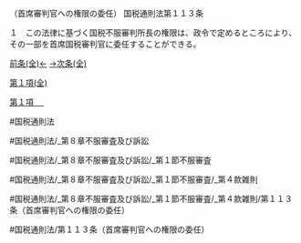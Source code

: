 （首席審判官への権限の委任）
国税通則法第１１３条

１　この法律に基づく国税不服審判所長の権限は、政令で定めるところにより、その一部を首席国税審判官に委任することができる。

[前条(全)←](国税通則法＿＿＿＿＿第１１２条_.md)    [→次条(全)](国税通則法＿＿＿＿＿第１１３条の２_.md)

[第１項(全)](国税通則法＿＿＿＿＿第１１３条第１項_.md)  

[第１項 　 ](国税通則法＿＿＿＿＿第１１３条第１項.md)  

#国税通則法

#国税通則法/_第８章不服審査及び訴訟

#国税通則法/_第８章不服審査及び訴訟/_第１節不服審査

#国税通則法/_第８章不服審査及び訴訟/_第１節不服審査/_第４款雑則

#国税通則法/_第８章不服審査及び訴訟/_第１節不服審査/_第４款雑則/第１１３条（首席審判官への権限の委任）

#国税通則法/第１１３条（首席審判官への権限の委任）


